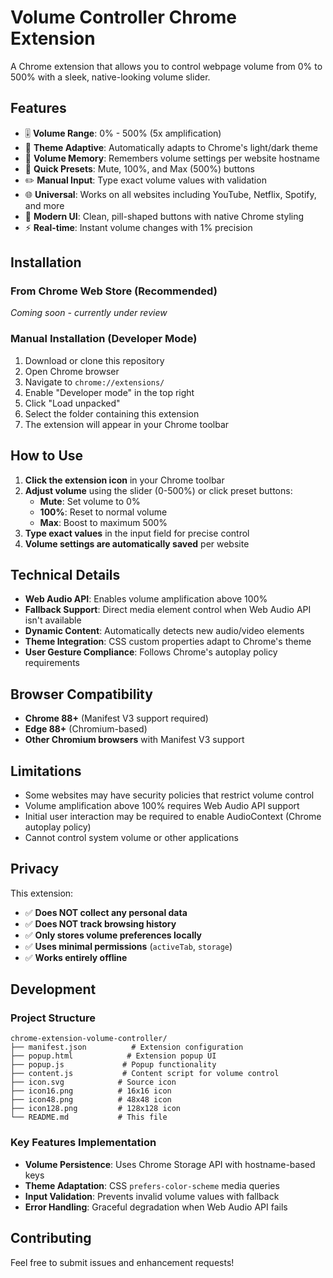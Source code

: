 # Volume Controller Chrome Extension

A Chrome extension that allows you to control webpage volume from 0% to 500% with a sleek, native-looking volume slider.

## Features

- 🎚️ **Volume Range**: 0% - 500% (5x amplification)
- 🎨 **Theme Adaptive**: Automatically adapts to Chrome's light/dark theme
- 💾 **Volume Memory**: Remembers volume settings per website hostname
- 🎯 **Quick Presets**: Mute, 100%, and Max (500%) buttons
- ✏️ **Manual Input**: Type exact volume values with validation
- 🌐 **Universal**: Works on all websites including YouTube, Netflix, Spotify, and more
- 📱 **Modern UI**: Clean, pill-shaped buttons with native Chrome styling
- ⚡ **Real-time**: Instant volume changes with 1% precision

## Installation

### From Chrome Web Store (Recommended)
*Coming soon - currently under review*

### Manual Installation (Developer Mode)
1. Download or clone this repository
2. Open Chrome browser
3. Navigate to `chrome://extensions/`
4. Enable "Developer mode" in the top right
5. Click "Load unpacked"
6. Select the folder containing this extension
7. The extension will appear in your Chrome toolbar

## How to Use

1. **Click the extension icon** in your Chrome toolbar
2. **Adjust volume** using the slider (0-500%) or click preset buttons:
   - **Mute**: Set volume to 0%
   - **100%**: Reset to normal volume
   - **Max**: Boost to maximum 500%
3. **Type exact values** in the input field for precise control
4. **Volume settings are automatically saved** per website

## Technical Details

- **Web Audio API**: Enables volume amplification above 100%
- **Fallback Support**: Direct media element control when Web Audio API isn't available
- **Dynamic Content**: Automatically detects new audio/video elements
- **Theme Integration**: CSS custom properties adapt to Chrome's theme
- **User Gesture Compliance**: Follows Chrome's autoplay policy requirements

## Browser Compatibility

- **Chrome 88+** (Manifest V3 support required)
- **Edge 88+** (Chromium-based)
- **Other Chromium browsers** with Manifest V3 support

## Limitations

- Some websites may have security policies that restrict volume control
- Volume amplification above 100% requires Web Audio API support
- Initial user interaction may be required to enable AudioContext (Chrome autoplay policy)
- Cannot control system volume or other applications

## Privacy

This extension:
- ✅ **Does NOT collect any personal data**
- ✅ **Does NOT track browsing history**
- ✅ **Only stores volume preferences locally**
- ✅ **Uses minimal permissions** (`activeTab`, `storage`)
- ✅ **Works entirely offline**

## Development

### Project Structure
```
chrome-extension-volume-controller/
├── manifest.json          # Extension configuration
├── popup.html            # Extension popup UI
├── popup.js             # Popup functionality
├── content.js           # Content script for volume control
├── icon.svg            # Source icon
├── icon16.png          # 16x16 icon
├── icon48.png          # 48x48 icon
├── icon128.png         # 128x128 icon
└── README.md           # This file
```

### Key Features Implementation
- **Volume Persistence**: Uses Chrome Storage API with hostname-based keys
- **Theme Adaptation**: CSS `prefers-color-scheme` media queries
- **Input Validation**: Prevents invalid volume values with fallback
- **Error Handling**: Graceful degradation when Web Audio API fails

## Contributing

Feel free to submit issues and enhancement requests!